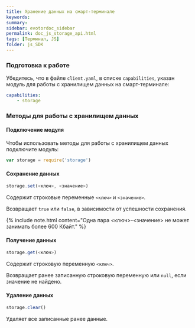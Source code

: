 ```yaml
---
title: Хранение данных на смарт-терминале
keywords:
summary:
sidebar: evotordoc_sidebar
permalink: doc_js_storage_api.html
tags: [Терминал, JS]
folder: js_SDK
---
```


### Подготовка к работе

Убедитесь, что в файле `client.yaml`, в списке `capabilities`, указан модуль для работы с хранилищем данных на смарт-терминале:

```yaml
capabilities:
    - storage
```

### Методы для работы с хранилищем данных

#### Подключение модуля

Чтобы использовать методы для работы с хранилищем данных подключите модуль:

```javascript
var storage = require('storage')
```

#### Сохранение данных

```javascript
storage.set(<ключ>, <значение>)
```

Содержит строковые переменные `<ключ>` и `<значение>`.

Возвращает `true` или `false`, в зависимости от успешности сохранения.

{% include note.html content="Одна пара <ключ>-<значение> не может занимать более 600 Кбайт." %}

#### Получение данных

```javascript
storage.get(<ключ>)
```

Содержит строковую переменную `<ключ>`.

Возвращает ранее записанную строковую переменную или `null`, если значение не найдено.

#### Удаление данных

```javascript
storage.clear()
```

Удаляет все записанные ранее данные.
